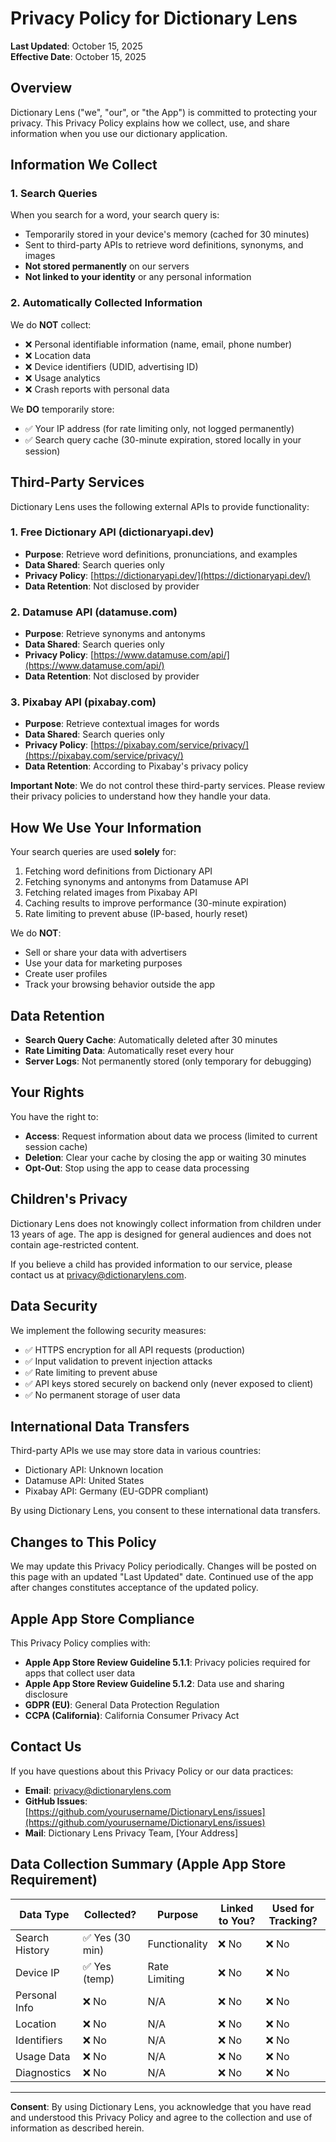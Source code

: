# Privacy Policy for Dictionary Lens

**Last Updated**: October 15, 2025  
**Effective Date**: October 15, 2025

## Overview

Dictionary Lens ("we", "our", or "the App") is committed to protecting your privacy. This Privacy Policy explains how we collect, use, and share information when you use our dictionary application.

## Information We Collect

### 1. Search Queries
When you search for a word, your search query is:
- Temporarily stored in your device's memory (cached for 30 minutes)
- Sent to third-party APIs to retrieve word definitions, synonyms, and images
- **Not stored permanently** on our servers
- **Not linked to your identity** or any personal information

### 2. Automatically Collected Information
We do **NOT** collect:
- ❌ Personal identifiable information (name, email, phone number)
- ❌ Location data
- ❌ Device identifiers (UDID, advertising ID)
- ❌ Usage analytics
- ❌ Crash reports with personal data

We **DO** temporarily store:
- ✅ Your IP address (for rate limiting only, not logged permanently)
- ✅ Search query cache (30-minute expiration, stored locally in your session)

## Third-Party Services

Dictionary Lens uses the following external APIs to provide functionality:

### 1. Free Dictionary API (dictionaryapi.dev)
- **Purpose**: Retrieve word definitions, pronunciations, and examples
- **Data Shared**: Search queries only
- **Privacy Policy**: [https://dictionaryapi.dev/](https://dictionaryapi.dev/)
- **Data Retention**: Not disclosed by provider

### 2. Datamuse API (datamuse.com)
- **Purpose**: Retrieve synonyms and antonyms
- **Data Shared**: Search queries only
- **Privacy Policy**: [https://www.datamuse.com/api/](https://www.datamuse.com/api/)
- **Data Retention**: Not disclosed by provider

### 3. Pixabay API (pixabay.com)
- **Purpose**: Retrieve contextual images for words
- **Data Shared**: Search queries only
- **Privacy Policy**: [https://pixabay.com/service/privacy/](https://pixabay.com/service/privacy/)
- **Data Retention**: According to Pixabay's privacy policy

**Important Note**: We do not control these third-party services. Please review their privacy policies to understand how they handle your data.

## How We Use Your Information

Your search queries are used **solely** for:
1. Fetching word definitions from Dictionary API
2. Fetching synonyms and antonyms from Datamuse API
3. Fetching related images from Pixabay API
4. Caching results to improve performance (30-minute expiration)
5. Rate limiting to prevent abuse (IP-based, hourly reset)

We do **NOT**:
- Sell or share your data with advertisers
- Use your data for marketing purposes
- Create user profiles
- Track your browsing behavior outside the app

## Data Retention

- **Search Query Cache**: Automatically deleted after 30 minutes
- **Rate Limiting Data**: Automatically reset every hour
- **Server Logs**: Not permanently stored (only temporary for debugging)

## Your Rights

You have the right to:
- **Access**: Request information about data we process (limited to current session cache)
- **Deletion**: Clear your cache by closing the app or waiting 30 minutes
- **Opt-Out**: Stop using the app to cease data processing

## Children's Privacy

Dictionary Lens does not knowingly collect information from children under 13 years of age. The app is designed for general audiences and does not contain age-restricted content.

If you believe a child has provided information to our service, please contact us at privacy@dictionarylens.com.

## Data Security

We implement the following security measures:
- ✅ HTTPS encryption for all API requests (production)
- ✅ Input validation to prevent injection attacks
- ✅ Rate limiting to prevent abuse
- ✅ API keys stored securely on backend only (never exposed to client)
- ✅ No permanent storage of user data

## International Data Transfers

Third-party APIs we use may store data in various countries:
- Dictionary API: Unknown location
- Datamuse API: United States
- Pixabay API: Germany (EU-GDPR compliant)

By using Dictionary Lens, you consent to these international data transfers.

## Changes to This Policy

We may update this Privacy Policy periodically. Changes will be posted on this page with an updated "Last Updated" date. Continued use of the app after changes constitutes acceptance of the updated policy.

## Apple App Store Compliance

This Privacy Policy complies with:
- **Apple App Store Review Guideline 5.1.1**: Privacy policies required for apps that collect user data
- **Apple App Store Review Guideline 5.1.2**: Data use and sharing disclosure
- **GDPR (EU)**: General Data Protection Regulation
- **CCPA (California)**: California Consumer Privacy Act

## Contact Us

If you have questions about this Privacy Policy or our data practices:

- **Email**: privacy@dictionarylens.com
- **GitHub Issues**: [https://github.com/yourusername/DictionaryLens/issues](https://github.com/yourusername/DictionaryLens/issues)
- **Mail**: Dictionary Lens Privacy Team, [Your Address]

## Data Collection Summary (Apple App Store Requirement)

| Data Type | Collected? | Purpose | Linked to You? | Used for Tracking? |
|-----------|------------|---------|----------------|--------------------|
| Search History | ✅ Yes (30 min) | Functionality | ❌ No | ❌ No |
| Device IP | ✅ Yes (temp) | Rate Limiting | ❌ No | ❌ No |
| Personal Info | ❌ No | N/A | ❌ No | ❌ No |
| Location | ❌ No | N/A | ❌ No | ❌ No |
| Identifiers | ❌ No | N/A | ❌ No | ❌ No |
| Usage Data | ❌ No | N/A | ❌ No | ❌ No |
| Diagnostics | ❌ No | N/A | ❌ No | ❌ No |

---

**Consent**: By using Dictionary Lens, you acknowledge that you have read and understood this Privacy Policy and agree to the collection and use of information as described herein.
